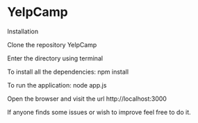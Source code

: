 # YelpCamp
Installation

Clone the repository YelpCamp

Enter the directory using terminal

To install all the dependencies: npm install

To run the application: node app.js

Open the browser and visit the url http://localhost:3000

If anyone finds some issues or wish to improve feel free to do it.
